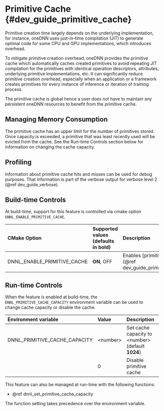 Primitive Cache {#dev_guide_primitive_cache}
===========================================================

Primitive creation time largely depends on the underlying implementation,
for instance, oneDNN uses just-in-time compilation (JIT) to generate optimal
code for some CPU and GPU implementations, which introduces overhead.

To mitigate primitive creation overhead, oneDNN provides the primitive cache
which automatically caches created primitives to avoid repeating JIT compilation
for the primitives with identical operation descriptors, attributes, underlying
primitive implementations, etc. It can significantly reduce primitive creation
overhead, especially when an application or a framework creates primitives
for every instance of inference or iteration of training process.

The primitive cache is global hence a user does not have to maintain any
persistent oneDNN resources to benefit from the primitive cache.

## Managing Memory Consumption
The primitive cache has an upper limit for the number of primitives stored. Once
capacity is exceeded, a primitive that was least recently used will be evicted
from the cache. See the Run-time Controls section below for information on
changing the cache capacity.

## Profiling
Information about primitive cache hits and misses can be used for debug
purposes. That information is part of the verbose output for verbose
level 2 (@ref dev_guide_verbose).

## Build-time Controls

At build-time, support for this feature is controlled via cmake option
`DNNL_ENABLE_PRIMITIVE_CACHE`.

| CMake Option                | Supported values (defaults in bold) | Description
| :---                        | :---                                | :---
| DNNL_ENABLE_PRIMITIVE_CACHE | **ON**, OFF                         | Enables [primitive cache](@ref dev_guide_primitive_cache)

## Run-time Controls
When the feature is enabled at build-time, the `DNNL_PRIMITIVE_CACHE_CAPACITY`
environment variable can be used to change cache capacity or disable the cache.

| Environment variable          | Value            | Description
| :---                          | :---             | :---
| DNNL_PRIMITIVE_CACHE_CAPACITY | \<number\>       | Set cache capacity to \<number\> (default **1024**)
|                               | 0                | Disable primitive cache

This feature can also be managed at run-time with the following functions:
* @ref dnnl_set_primitive_cache_capacity

The function setting takes precedence over the environment variable.
